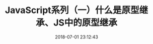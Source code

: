 ---
title: JavaScript系列（一）什么是原型继承、JS中的原型继承
date: 2018-07-01 23:12:43
tags: [JavaScript]
categories: [JavaScript]
description: JavaScript系列（一）什么是原型继承、JS中的原型继承
---